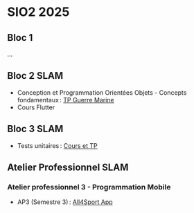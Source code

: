 # SIO2 2025

## Bloc 1

...

## Bloc 2 SLAM

- Conception et Programmation Orientées Objets - Concepts fondamentaux : [TP Guerre Marine](https://github.com/rose-line/sio2025-tp-guerre-marine)
- Cours Flutter

## Bloc 3 SLAM

- Tests unitaires : [Cours et TP](b3/unit-testing-parking.md)

## Atelier Professionnel SLAM

### Atelier professionnel 3 - Programmation Mobile

- AP3 (Semestre 3) : [All4Sport App](ap3/README.md)
